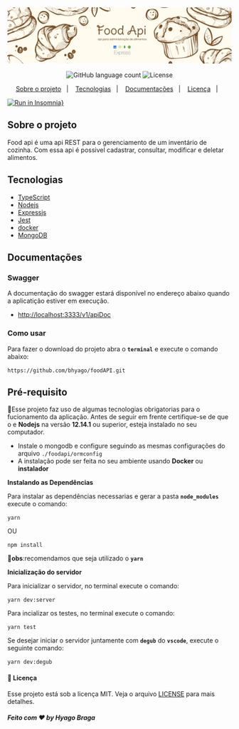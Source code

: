 <img alt="Gobarber" src="./github/capa.png"/>

<p align="center">
  <img alt="GitHub language count" src="https://img.shields.io/badge/Languages-1-blue">
  <img alt="License" src="https://img.shields.io/badge/license-MIT-lightgrey">
  </a>
</p>

<p align="center">
  <a href="#sobre-o-projeto">Sobre o projeto</a>&nbsp;&nbsp;&nbsp;|&nbsp;&nbsp;&nbsp;
  <a href="#tecnologias">Tecnologias</a>&nbsp;&nbsp;&nbsp;|&nbsp;&nbsp;&nbsp;
  <a href="#documentações">Documentações</a>&nbsp;&nbsp;&nbsp;|&nbsp;&nbsp;&nbsp;
  <a href="#licença">Licença</a>&nbsp;&nbsp;&nbsp;|&nbsp;&nbsp;&nbsp;
</p>

[![Run in Insomnia}](https://insomnia.rest/images/run.svg)](https://insomnia.rest/run/?label=Food%20API&uri=https%3A%2F%2Fraw.githubusercontent.com%2Fbhyago%2FfoodAPI%2Fmain%2FInsomnia)

## Sobre o projeto
Food api é uma api REST para o gerenciamento de um inventário de cozinha. Com essa api é possivel cadastrar, consultar, modificar  e deletar alimentos.

## Tecnologias
 - [TypeScript](https://www.typescriptlang.org/)
 - [ Nodejs ]( https://nodejs.org/en/ )
 - [ Expressjs ]( https://expressjs.com/pt-br/ )
 - [ Jest ]( https://jestjs.io/ )
 - [ docker ]( https://hub.docker.com/ )
 - [ MongoDB]( https://www.mongodb.com/cloud/atlas )

  ## Documentações
   ### Swagger
  A documentação do swagger estará disponível no endereço abaixo quando a aplicatição estiver em execução.
  
 - [http://localhost:3333/v1/apiDoc](http://localhost:3333/v1/apiDoc)
  ### Como usar
   Para fazer o download do projeto abra o **```terminal```** e execute o comando abaixo:
  ```
  https://github.com/bhyago/foodAPI.git
  ```

  ## Pré-requisito
:rotating_light:Esse projeto faz uso de algumas tecnologias obrigatorias para o fucionamento da aplicação. Antes de seguir em frente certifique-se de que o e **Nodejs** na versão **12.14.1** ou superior, esteja instalado no seu computador.

- Instale o mongodb e configure seguindo as mesmas configurações do arquivo ``./foodapi/ormconfig``
- A instalação pode ser feita no seu ambiente usando **Docker** ou **instalador**


**Instalando as Dependências**

  Para instalar as dependências necessarias e gerar a pasta **```node_modules```** execute o comando:
  ```
  yarn
  ```
  OU
  ```
  npm install
  ```
  :rotating_light:**obs**:recomendamos que seja utilizado o **``yarn``**


**Inicialização do servidor**

  Para inicializar o servidor, no terminal execute o comando:
  ```
  yarn dev:server
  ```
  Para incializar os testes, no terminal execute o comando:
  ```
  yarn test
  ```
  Se desejar iniciar o servidor juntamente com **```degub```** do **```vscode```**, execute o seguinte comando:
  ```
  yarn dev:degub
  ```

#### :memo: Licença

  Esse projeto está sob a licença MIT. Veja o arquivo [LICENSE](LICENSE.md) para mais detalhes.


 ##### **Feito com :heart: by Hyago Braga**


